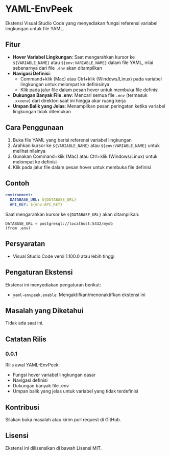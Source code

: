 # YAML-EnvPeek

Ekstensi Visual Studio Code yang menyediakan fungsi referensi variabel lingkungan untuk file YAML.

## Fitur

- **Hover Variabel Lingkungan**: Saat mengarahkan kursor ke `${VARIABLE_NAME}` atau `${env:VARIABLE_NAME}` dalam file YAML, nilai sebenarnya dari file `.env` akan ditampilkan
- **Navigasi Definisi**: 
  - Command+klik (Mac) atau Ctrl+klik (Windows/Linux) pada variabel lingkungan untuk melompat ke definisinya
  - Klik pada jalur file dalam pesan hover untuk membuka file definisi
- **Dukungan Banyak File .env**: Mencari semua file `.env` (termasuk `.xxxenv`) dari direktori saat ini hingga akar ruang kerja
- **Umpan Balik yang Jelas**: Menampilkan pesan peringatan ketika variabel lingkungan tidak ditemukan

## Cara Penggunaan

1. Buka file YAML yang berisi referensi variabel lingkungan
2. Arahkan kursor ke `${VARIABLE_NAME}` atau `${env:VARIABLE_NAME}` untuk melihat nilainya
3. Gunakan Command+klik (Mac) atau Ctrl+klik (Windows/Linux) untuk melompat ke definisi
4. Klik pada jalur file dalam pesan hover untuk membuka file definisi

## Contoh

```yaml
environment:
  DATABASE_URL: ${DATABASE_URL}
  API_KEY: ${env:API_KEY}
```

Saat mengarahkan kursor ke `${DATABASE_URL}` akan ditampilkan:
```
DATABASE_URL → postgresql://localhost:5432/mydb
(from .env)
```

## Persyaratan

- Visual Studio Code versi 1.100.0 atau lebih tinggi

## Pengaturan Ekstensi

Ekstensi ini menyediakan pengaturan berikut:

* `yaml-envpeek.enable`: Mengaktifkan/menonaktifkan ekstensi ini

## Masalah yang Diketahui

Tidak ada saat ini.

## Catatan Rilis

### 0.0.1

Rilis awal YAML-EnvPeek:
- Fungsi hover variabel lingkungan dasar
- Navigasi definisi
- Dukungan banyak file .env
- Umpan balik yang jelas untuk variabel yang tidak terdefinisi

## Kontribusi

Silakan buka masalah atau kirim pull request di GitHub.

## Lisensi

Ekstensi ini dilisensikan di bawah Lisensi MIT. 